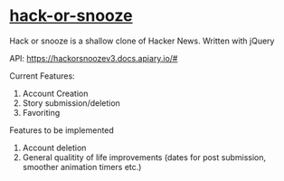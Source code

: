 # [hack-or-snooze](https://nbry.github.io/hack-or-snooze/)

Hack or snooze is a shallow clone of Hacker News.
Written with jQuery

API: https://hackorsnoozev3.docs.apiary.io/#

Current Features:

1. Account Creation
2. Story submission/deletion
3. Favoriting

Features to be implemented

1. Account deletion
2. General qualitity of life improvements (dates for post submission, smoother animation timers etc.)
